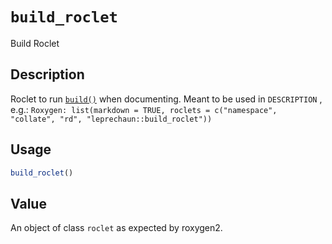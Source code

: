 # `build_roclet`

Build Roclet


## Description

Roclet to run [`build()`](#build()) when documenting.
 Meant to be used in `DESCRIPTION` , e.g.:
 `Roxygen: list(markdown = TRUE, roclets = c("namespace", "collate", "rd", "leprechaun::build_roclet"))`


## Usage

```r
build_roclet()
```


## Value

An object of class `roclet` as expected
 by roxygen2.


